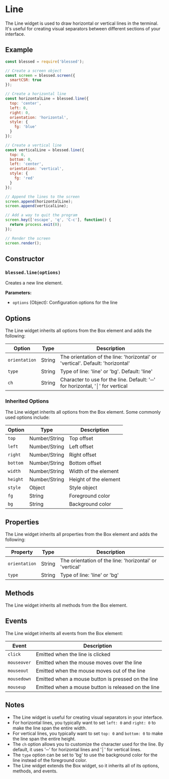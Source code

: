 # Line

The Line widget is used to draw horizontal or vertical lines in the terminal. It's useful for creating visual separators between different sections of your interface.

## Example

```javascript
const blessed = require('blessed');

// Create a screen object
const screen = blessed.screen({
  smartCSR: true
});

// Create a horizontal line
const horizontalLine = blessed.line({
  top: 'center',
  left: 0,
  right: 0,
  orientation: 'horizontal',
  style: {
    fg: 'blue'
  }
});

// Create a vertical line
const verticalLine = blessed.line({
  top: 0,
  bottom: 0,
  left: 'center',
  orientation: 'vertical',
  style: {
    fg: 'red'
  }
});

// Append the lines to the screen
screen.append(horizontalLine);
screen.append(verticalLine);

// Add a way to quit the program
screen.key(['escape', 'q', 'C-c'], function() {
  return process.exit(0);
});

// Render the screen
screen.render();
```

## Constructor

### `blessed.line(options)`

Creates a new line element.

**Parameters:**

- `options` (Object): Configuration options for the line

## Options

The Line widget inherits all options from the Box element and adds the following:

| Option | Type | Description |
|--------|------|-------------|
| `orientation` | String | The orientation of the line: 'horizontal' or 'vertical'. Default: 'horizontal' |
| `type` | String | Type of line: 'line' or 'bg'. Default: 'line' |
| `ch` | String | Character to use for the line. Default: '─' for horizontal, '│' for vertical |

### Inherited Options

The Line widget inherits all options from the Box element. Some commonly used options include:

| Option | Type | Description |
|--------|------|-------------|
| `top` | Number/String | Top offset |
| `left` | Number/String | Left offset |
| `right` | Number/String | Right offset |
| `bottom` | Number/String | Bottom offset |
| `width` | Number/String | Width of the element |
| `height` | Number/String | Height of the element |
| `style` | Object | Style object |
| `fg` | String | Foreground color |
| `bg` | String | Background color |

## Properties

The Line widget inherits all properties from the Box element and adds the following:

| Property | Type | Description |
|----------|------|-------------|
| `orientation` | String | The orientation of the line: 'horizontal' or 'vertical' |
| `type` | String | Type of line: 'line' or 'bg' |

## Methods

The Line widget inherits all methods from the Box element.

## Events

The Line widget inherits all events from the Box element:

| Event | Description |
|-------|-------------|
| `click` | Emitted when the line is clicked |
| `mouseover` | Emitted when the mouse moves over the line |
| `mouseout` | Emitted when the mouse moves out of the line |
| `mousedown` | Emitted when a mouse button is pressed on the line |
| `mouseup` | Emitted when a mouse button is released on the line |

## Notes

- The Line widget is useful for creating visual separators in your interface.
- For horizontal lines, you typically want to set `left: 0` and `right: 0` to make the line span the entire width.
- For vertical lines, you typically want to set `top: 0` and `bottom: 0` to make the line span the entire height.
- The `ch` option allows you to customize the character used for the line. By default, it uses '─' for horizontal lines and '│' for vertical lines.
- The `type` option can be set to 'bg' to use the background color for the line instead of the foreground color.
- The Line widget extends the Box widget, so it inherits all of its options, methods, and events.